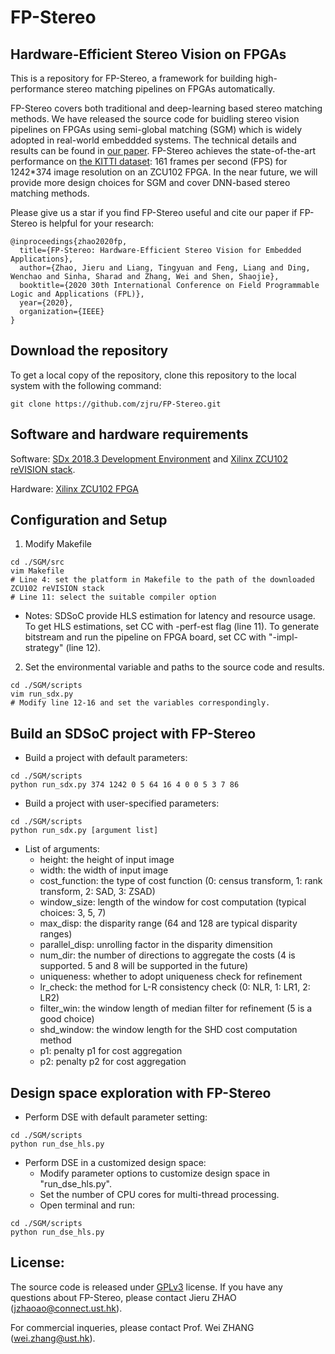FP-Stereo
============================================
Hardware-Efficient Stereo Vision on FPGAs
--------------------------------------------
This is a repository for FP-Stereo, a framework for building high-performance stereo matching pipelines on FPGAs automatically. 

FP-Stereo covers both traditional and deep-learning based stereo matching methods. We have released the source code for buidling stereo vision pipelines on FPGAs using semi-global matching (SGM) which is widely adopted in real-world embeddded systems. The technical details and results can be found in [our paper](https://arxiv.org/abs/2006.03250). FP-Stereo achieves the state-of-the-art performance on [the KITTI dataset](http://www.cvlibs.net/datasets/kitti/eval_scene_flow.php?benchmark=stereo): 161 frames per second (FPS) for 1242*374 image resolution on an ZCU102 FPGA. In the near future, we will provide more design choices for SGM and cover DNN-based stereo matching methods. 

Please give us a star if you find FP-Stereo useful and cite our paper if FP-Stereo is helpful for your research:
```
@inproceedings{zhao2020fp,
  title={FP-Stereo: Hardware-Efficient Stereo Vision for Embedded Applications},
  author={Zhao, Jieru and Liang, Tingyuan and Feng, Liang and Ding, Wenchao and Sinha, Sharad and Zhang, Wei and Shen, Shaojie},
  booktitle={2020 30th International Conference on Field Programmable Logic and Applications (FPL)},
  year={2020},
  organization={IEEE}
}
```


Download the repository
--------------------------------------
To get a local copy of the repository, clone this repository to the local system with the following command:
```
git clone https://github.com/zjru/FP-Stereo.git
```


Software and hardware requirements
--------------------------------------
Software: [SDx 2018.3 Development Environment](https://www.xilinx.com/support/download/index.html/content/xilinx/en/downloadNav/vitis/archive-sdsoc.html) and [Xilinx ZCU102 reVISION stack](https://hkustconnect-my.sharepoint.com/:u:/g/personal/jzhaoao_connect_ust_hk/EU2gHoFyYTdNrjuYz-FgmyEBMnvdsJpL1Qa4PoV7j9g0JA?e=yzGsP2).

Hardware: [Xilinx ZCU102 FPGA](https://www.xilinx.com/products/boards-and-kits/ek-u1-zcu102-g.html)


Configuration and Setup
--------------------------------------
1. Modify Makefile
```
cd ./SGM/src
vim Makefile
# Line 4: set the platform in Makefile to the path of the downloaded ZCU102 reVISION stack
# Line 11: select the suitable compiler option 
```
* Notes: SDSoC provide HLS estimation for latency and resource usage. To get HLS estimations, set CC with -perf-est flag (line 11). To generate bitstream and run the pipeline on FPGA board, set CC with "-impl-strategy" (line 12).  

2. Set the environmental variable and paths to the source code and results. 
```
cd ./SGM/scripts
vim run_sdx.py
# Modify line 12-16 and set the variables correspondingly.
```

Build an SDSoC project with FP-Stereo 
--------------------------------------
* Build a project with default parameters:
```
cd ./SGM/scripts
python run_sdx.py 374 1242 0 5 64 16 4 0 0 5 3 7 86
```
* Build a project with user-specified parameters:
```
cd ./SGM/scripts
python run_sdx.py [argument list]
```
* List of arguments:
	* height: the height of input image
	* width: the width of input image
	* cost_function: the type of cost function (0: census transform, 1: rank transform, 2: SAD, 3: ZSAD)
	* window_size: length of the window for cost computation (typical choices: 3, 5, 7)
	* max_disp: the disparity range (64 and 128 are typical disparity ranges)
	* parallel_disp: unrolling factor in the disparity dimensition
	* num_dir: the number of directions to aggregate the costs (4 is supported. 5 and 8 will be supported in the future)
	* uniqueness: whether to adopt uniqueness check for refinement
	* lr_check: the method for L-R consistency check (0: NLR, 1: LR1, 2: LR2)
	* filter_win: the window length of median filter for refinement (5 is a good choice)
	* shd_window: the window length for the SHD cost computation method
	* p1: penalty p1 for cost aggregation
	* p2: penalty p2 for cost aggregation

Design space exploration with FP-Stereo
--------------------------------------
* Perform DSE with default parameter setting:
```
cd ./SGM/scripts
python run_dse_hls.py
```
* Perform DSE in a customized design space:
	* Modify parameter options to customize design space in "run_dse_hls.py".
	* Set the number of CPU cores for multi-thread processing.
	* Open terminal and run: 
```
cd ./SGM/scripts
python run_dse_hls.py
```

License:
--------------------------------------
The source code is released under [GPLv3](https://www.gnu.org/licenses/licenses.en.html) license.
If you have any questions about FP-Stereo, please contact Jieru ZHAO (jzhaoao@connect.ust.hk).

For commercial inqueries, please contact Prof. Wei ZHANG (wei.zhang@ust.hk).